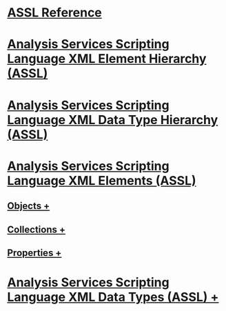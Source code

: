 # [ASSL Reference](analysis-services-scripting-language-assl-for-xmla.md)
# [Analysis Services Scripting Language XML Element Hierarchy (ASSL)](analysis-services-scripting-language-xml-element-hierarchy-assl.md)
# [Analysis Services Scripting Language XML Data Type Hierarchy (ASSL)](analysis-services-scripting-language-xml-data-type-hierarchy-assl.md)
# [Analysis Services Scripting Language XML Elements (ASSL)](analysis-services-scripting-language-xml-elements-assl.md)
## [Objects +](objects/objects-assl.md)
## [Collections +](collections/collections-assl.md)
## [Properties +](properties/properties-assl.md)
# [Analysis Services Scripting Language XML Data Types (ASSL) +](data-type/analysis-services-scripting-language-xml-data-types-assl.md)
